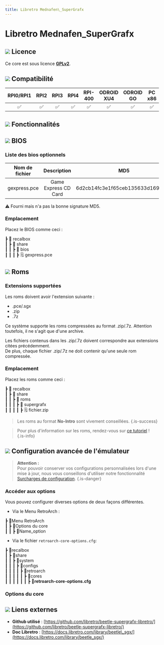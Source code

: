 ```yaml
---
title: Libretro Mednafen\_SuperGrafx
---
```


# Libretro Mednafen\_SuperGrafx



## ![](/migration-images/emulateurs/consoles-de-salon/supergrafx/gerald-g-parchment-background-or-border-5.svg) Licence

Ce core est sous licence [**GPLv2**](https://github.com/libretro/beetle-supergrafx-libretro/blob/master/COPYING).

## ![](/migration-images/emulateurs/consoles-de-salon/supergrafx/compatibility.png) Compatibilité

| RPI0/RPI1 | RPI2 | RPI3 | RPI4 | RPI-400 | ODROID XU4 | ODROID GO | PC x86 | PC X86\_64 |
| :---: | :---: | :---: | :---: | :---: | :---: | :---: | :---: | :---: |
| ✅ | ✅ | ✅ | ✅ | ✅ | ✅ | ✅ | ✅ | ✅ |

## ![](/migration-images/emulateurs/consoles-de-salon/supergrafx/cogwheel-145804_640.png) Fonctionnalités



## ![](/migration-images/emulateurs/consoles-de-salon/supergrafx/tqfp32.svg) BIOS

### Liste des bios optionnels

| **Nom de fichier** | Description | MD5 | Fourni |
| :---: | :---: | :---: | :---: |
| gexpress.pce | Game Express CD Card | 6d2cb14fc3e1f65ceb135633d1694122 | ⚠ |

⚠ Fourni mais n'a pas la bonne signature MD5.

### Emplacement

Placez le BIOS comme ceci :

┣ 📁 recalbox  
┃ ┣ 📁 share  
┃ ┃ ┣ 📁 bios  
┃ ┃ ┃ ┣ 🗒 gexpress.pce  

## ![](/migration-images/emulateurs/consoles-de-salon/supergrafx/rom-30098_640.png) Roms

### Extensions supportées

Les roms doivent avoir l'extension suivante :

* .pce/.sgx
* .zip
* .7z

Ce système supporte les roms compressées au format .zip/.7z. Attention toutefois, il ne s'agit que d'une archive.

Les fichiers contenus dans les .zip/.7z doivent correspondre aux extensions citées précédemment.  
De plus, chaque fichier .zip/.7z ne doit contenir qu'une seule rom compressée.

### Emplacement

Placez les roms comme ceci :

┣ 📁 recalbox  
┃ ┣ 📁 share  
┃ ┃ ┣ 📁 roms  
┃ ┃ ┃ ┣ 📁 supergrafx  
┃ ┃ ┃ ┃ ┣ 🗒 fichier.zip  


>Les roms au format **No-Intro** sont vivement conseillées.
{.is-success}


>Pour plus d'information sur les roms, rendez-vous sur [ce tutoriel](/fr/tutoriels/jeux/generalite/les-roms-et-les-isos) !
{.is-info}

## ![](/migration-images/emulateurs/consoles-de-salon/supergrafx/hammer-28636_640.png) Configuration avancée de l'émulateur


>**Attention :**  
>Pour pouvoir conserver vos configurations personnalisées lors d'une mise à jour, nous vous conseillons d'utiliser notre fonctionnalité [Surcharges de configuration](/fr/usage-avance/surcharge-de-configuration).
{.is-danger}

### Accéder aux options

Vous pouvez configurer diverses options de deux façons différentes.

* Via le Menu RetroArch :

┣ 📁Menu RetroArch  
┃ ┣ 📁Options du core  
┃ ┃ ┣ 🧩Name\_option  

* Via le fichier `retroarch-core-options.cfg`:

┣ 📁recalbox  
┃ ┣ 📁share  
┃ ┃ ┣ 📁system  
┃ ┃ ┃ ┣ 📁configs  
┃ ┃ ┃ ┃ ┣ 📁retroarch  
┃ ┃ ┃ ┃ ┃ ┣ 📁cores  
┃ ┃ ┃ ┃ ┃ ┃ ┣ 🧩**retroarch-core-options.cfg**  

### Options du core

## ![](/migration-images/emulateurs/consoles-de-salon/supergrafx/kisspng-web-development-world-wide-web-computer-icons-webs-world-wide-web-icon-png-5ab05c24477216.4540070115215073642927.png) Liens externes

* **Github utilisé** : [https://github.com/libretro/beetle-supergrafx-libretro/](https://github.com/libretro/beetle-supergrafx-libretro/)
* **Doc Libretro** : [https://docs.libretro.com/library/beetle\_sgx/](https://docs.libretro.com/library/beetle_sgx/)

